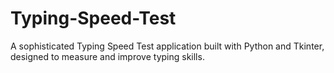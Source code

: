 # Typing-Speed-Test
A sophisticated Typing Speed Test application built with Python and Tkinter, designed to measure and improve typing skills. 
